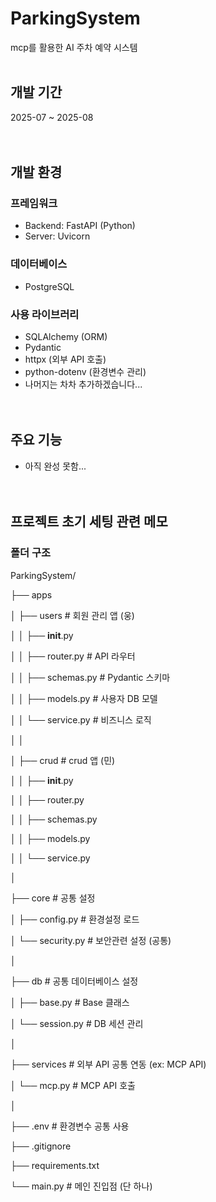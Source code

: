 # ParkingSystem

mcp를 활용한 AI 주차 예약 시스템
<br><br>
## 개발 기간

2025-07 ~ 2025-08
<br><br><br>
## 개발 환경

### 프레임워크

- Backend: FastAPI (Python)
- Server: Uvicorn

### 데이터베이스

- PostgreSQL

### 사용 라이브러리

- SQLAlchemy (ORM)
- Pydantic
- httpx (외부 API 호출)
- python-dotenv (환경변수 관리)
- 나머지는 차차 추가하겠습니다...
<br><br><br>
## 주요 기능

- 아직 완성 못함...
<br><br><br>
## 프로젝트 초기 세팅 관련 메모

### 폴더 구조

ParkingSystem/

├── apps

│   ├── users               # 회원 관리 앱 (웅)

│   │   ├── __init__.py

│   │   ├── router.py       # API 라우터

│   │   ├── schemas.py      # Pydantic 스키마

│   │   ├── models.py       # 사용자 DB 모델

│   │   └── service.py      # 비즈니스 로직

│   │

│   ├── crud                # crud 앱 (민)

│   │   ├── __init__.py

│   │   ├── router.py

│   │   ├── schemas.py

│   │   ├── models.py

│   │   └── service.py

│

├── core                    # 공통 설정

│   ├── config.py           # 환경설정 로드

│   └── security.py         # 보안관련 설정 (공통)

│

├── db                      # 공통 데이터베이스 설정

│   ├── base.py             # Base 클래스

│   └── session.py          # DB 세션 관리

│

├── services                # 외부 API 공통 연동 (ex: MCP API)

│   └── mcp.py              # MCP API 호출

│

├── .env                    # 환경변수 공통 사용

├── .gitignore

├── requirements.txt

└── main.py                 # 메인 진입점 (단 하나)





